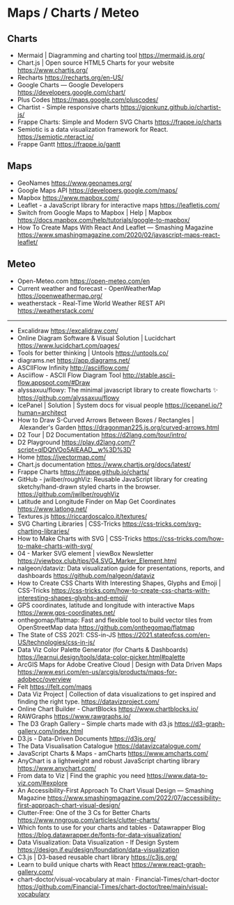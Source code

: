 
# Maps / Charts / Meteo


## Charts

* Mermaid | Diagramming and charting tool <https://mermaid.js.org/>
* Chart.js | Open source HTML5 Charts for your website <https://www.chartjs.org/>
* Recharts <https://recharts.org/en-US/>
* Google Charts — Google Developers <https://developers.google.com/chart/>
* Plus Codes <https://maps.google.com/pluscodes/>
* Chartist - Simple responsive charts <https://gionkunz.github.io/chartist-js/>
* Frappe Charts: Simple and Modern SVG Charts <https://frappe.io/charts>
* Semiotic is a data visualization framework for React. <https://semiotic.nteract.io/>
* Frappe Gantt <https://frappe.io/gantt>

  
## Maps

* GeoNames <https://www.geonames.org/>
* Google Maps API <https://developers.google.com/maps/>
* Mapbox <https://www.mapbox.com/>
* Leaflet - a JavaScript library for interactive maps <https://leafletjs.com/>
* Switch from Google Maps to Mapbox | Help | Mapbox <https://docs.mapbox.com/help/tutorials/google-to-mapbox/>
* How To Create Maps With React And Leaflet — Smashing Magazine <https://www.smashingmagazine.com/2020/02/javascript-maps-react-leaflet/>


## Meteo
* Open-Meteo.com <https://open-meteo.com/en>
* Сurrent weather and forecast - OpenWeatherMap <https://openweathermap.org/>
* weatherstack - Real-Time World Weather REST API <https://weatherstack.com/>


---

* Excalidraw <https://excalidraw.com/>
* Online Diagram Software & Visual Solution | Lucidchart <https://www.lucidchart.com/pages/>
* Tools for better thinking | Untools <https://untools.co/>
* diagrams.net <https://app.diagrams.net/>
* ASCIIFlow Infinity <http://asciiflow.com/>
* Asciiflow - ASCII Flow Diagram Tool <http://stable.ascii-flow.appspot.com/#Draw>
* alyssaxuu/flowy: The minimal javascript library to create flowcharts ✨ <https://github.com/alyssaxuu/flowy>
* IcePanel | Solution | System docs for visual people <https://icepanel.io/?human=architect>
* How to Draw S-Curved Arrows Between Boxes / Rectangles | Alexander's Garden <https://dragonman225.js.org/curved-arrows.html>
* D2 Tour | D2 Documentation <https://d2lang.com/tour/intro/>
* D2 Playground <https://play.d2lang.com/?script=qlDQtVOo5AIEAAD__w%3D%3D>
* Home <https://jvectormap.com/>
* Chart.js documentation <https://www.chartjs.org/docs/latest/>
* Frappe Charts <https://frappe.github.io/charts/>
* GitHub - jwilber/roughViz: Reusable JavaScript library for creating sketchy/hand-drawn styled charts in the browser. <https://github.com/jwilber/roughViz>
* Latitude and Longitude Finder on Map Get Coordinates <https://www.latlong.net/>
* Textures.js <https://riccardoscalco.it/textures/>
* SVG Charting Libraries | CSS-Tricks <https://css-tricks.com/svg-charting-libraries/>
* How to Make Charts with SVG | CSS-Tricks <https://css-tricks.com/how-to-make-charts-with-svg/>
* 04 - Marker SVG element | viewBox Newsletter <https://viewbox.club/tips/04.SVG_Marker_Element.html>
* nalgeon/dataviz: Data visualization guide for presentations, reports, and dashboards <https://github.com/nalgeon/dataviz>
* How to Create CSS Charts With Interesting Shapes, Glyphs and Emoji | CSS-Tricks <https://css-tricks.com/how-to-create-css-charts-with-interesting-shapes-glyphs-and-emoji/>
* GPS coordinates, latitude and longitude with interactive Maps <https://www.gps-coordinates.net/>
* onthegomap/flatmap: Fast and flexible tool to build vector tiles from OpenStreetMap data <https://github.com/onthegomap/flatmap>
* The State of CSS 2021: CSS-in-JS <https://2021.stateofcss.com/en-US/technologies/css-in-js/>
* Data Viz Color Palette Generator (for Charts & Dashboards) <https://learnui.design/tools/data-color-picker.html#palette>
* ArcGIS Maps for Adobe Creative Cloud | Design with Data Driven Maps <https://www.esri.com/en-us/arcgis/products/maps-for-adobecc/overview>
* Felt <https://felt.com/maps>
* Data Viz Project | Collection of data visualizations to get inspired and finding the right type. <https://datavizproject.com/>
* Online Chart Builder - ChartBlocks <https://www.chartblocks.io/>
* RAWGraphs <https://www.rawgraphs.io/>
* The D3 Graph Gallery – Simple charts made with d3.js <https://d3-graph-gallery.com/index.html>
* D3.js - Data-Driven Documents <https://d3js.org/>
* The Data Visualisation Catalogue <https://datavizcatalogue.com/>
* JavaScript Charts & Maps - amCharts <https://www.amcharts.com/>
* AnyChart is a lightweight and robust JavaScript charting library <https://www.anychart.com/>
* From data to Viz | Find the graphic you need <https://www.data-to-viz.com/#explore>
* An Accessibility-First Approach To Chart Visual Design — Smashing Magazine <https://www.smashingmagazine.com/2022/07/accessibility-first-approach-chart-visual-design/>
* Clutter-Free: One of the 3 Cs for Better Charts <https://www.nngroup.com/articles/clutter-charts/>
* Which fonts to use for your charts and tables - Datawrapper Blog <https://blog.datawrapper.de/fonts-for-data-visualization/>
* Data Visualization: Data Visualization - If Design System <https://design.if.eu/design/foundation/data-visualization>
* C3.js | D3-based reusable chart library <https://c3js.org/>
* Learn to build unique charts with React <https://www.react-graph-gallery.com/>
* chart-doctor/visual-vocabulary at main · Financial-Times/chart-doctor <https://github.com/Financial-Times/chart-doctor/tree/main/visual-vocabulary>



